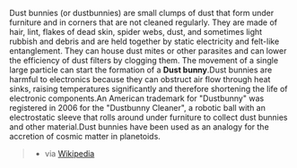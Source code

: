 
Dust bunnies (or dustbunnies) are small clumps of dust that form under furniture and in corners that are not cleaned regularly. They are made of hair, lint, flakes of dead skin, spider webs, dust, and sometimes light rubbish and debris and are held together by static electricity and felt-like entanglement. They can house dust mites or other parasites and can lower the efficiency of dust filters by clogging them. The movement of a single large particle can start the formation of a **Dust bunny**.Dust bunnies are harmful to electronics because they can obstruct air flow through heat sinks, raising temperatures significantly and therefore shortening the life of electronic components.An American trademark for "Dustbunny" was registered in 2006 for the "Dustbunny Cleaner", a robotic ball with an electrostatic sleeve that rolls around under furniture to collect dust bunnies and other material.Dust bunnies have been used as an analogy for the accretion of cosmic matter in planetoids. 
> - via [Wikipedia](https://en.wikipedia.org/wiki/Dust%20bunny)
